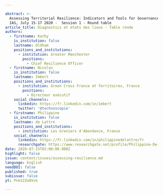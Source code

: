 ```yaml
---

abstract: >-
  Assessing Territorial Resilience: Indicators and Tools for Governance, Paris
  IAS, July 15-17 2020 -  Session 1 - Round table
article_title: Diagnostics et états des lieux - Table ronde
authors:
  - firstname: Kathy
    is_institution: false
    lastname: Oldham
    positions_and_institutions:
      - institution: Greater Manchester
        positions:
          - Chief Resilience Officer
  - firstname: Nicolas
    is_institution: false
    lastname: Imbert
    positions_and_institutions:
      - institution: Green Cross France et Territoires, France
        positions:
          - Directeur exécutif
    social_channels:
      linkedin: https://fr.linkedin.com/in/imbert
      twitter: '@technoscopie'
  - firstname: Philippine
    is_institution: false
    lastname: de Lattre
    positions_and_institutions:
      - institution: Les Greniers d'Abondance, France
    social_channels:
      linkedin: https://fr.linkedin.com/in/philippinedelattre/fr
      researchgate: https://www.researchgate.net/profile/Philippine-De-Lattre
date: 2020-07-15T02:00:00.000Z
highlight: false
issue: content/issues/assessing-resilience.md
language: English
needDOI: false
published: true
subissue: false
yt: PnkS2Zo0Vsk

---
```



<Youtube yt="PnkS2Zo0Vsk" caption="Diagnostics et états des lieux"></Youtube>